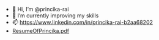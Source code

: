- 👋 Hi, I’m @princika-rai
- 🌱 I’m currently improving my skills
- 📫 https://www.linkedin.com/in/princika-rai-b2aa68202
- [ResumeOfPrincika.pdf](https://github.com/princika-rai/princika-rai/files/9187957/ResumeOfPrincika.pdf)



<!---
princika-rai/princika-rai is a ✨ special ✨ repository because its `README.md` (this file) appears on your GitHub profile.
You can click the Preview link to take a look at your changes.
--->
